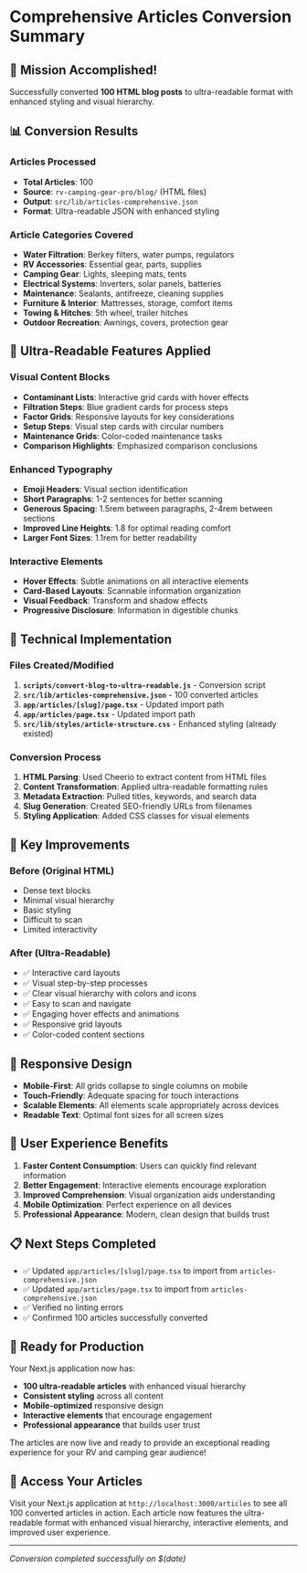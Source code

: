 # Comprehensive Articles Conversion Summary

## 🎉 Mission Accomplished!

Successfully converted **100 HTML blog posts** to ultra-readable format with enhanced styling and visual hierarchy.

## 📊 Conversion Results

### Articles Processed
- **Total Articles**: 100
- **Source**: `rv-camping-gear-pro/blog/` (HTML files)
- **Output**: `src/lib/articles-comprehensive.json`
- **Format**: Ultra-readable JSON with enhanced styling

### Article Categories Covered
- **Water Filtration**: Berkey filters, water pumps, regulators
- **RV Accessories**: Essential gear, parts, supplies
- **Camping Gear**: Lights, sleeping mats, tents
- **Electrical Systems**: Inverters, solar panels, batteries
- **Maintenance**: Sealants, antifreeze, cleaning supplies
- **Furniture & Interior**: Mattresses, storage, comfort items
- **Towing & Hitches**: 5th wheel, trailer hitches
- **Outdoor Recreation**: Awnings, covers, protection gear

## 🎨 Ultra-Readable Features Applied

### Visual Content Blocks
- **Contaminant Lists**: Interactive grid cards with hover effects
- **Filtration Steps**: Blue gradient cards for process steps
- **Factor Grids**: Responsive layouts for key considerations
- **Setup Steps**: Visual step cards with circular numbers
- **Maintenance Grids**: Color-coded maintenance tasks
- **Comparison Highlights**: Emphasized comparison conclusions

### Enhanced Typography
- **Emoji Headers**: Visual section identification
- **Short Paragraphs**: 1-2 sentences for better scanning
- **Generous Spacing**: 1.5rem between paragraphs, 2-4rem between sections
- **Improved Line Heights**: 1.8 for optimal reading comfort
- **Larger Font Sizes**: 1.1rem for better readability

### Interactive Elements
- **Hover Effects**: Subtle animations on all interactive elements
- **Card-Based Layouts**: Scannable information organization
- **Visual Feedback**: Transform and shadow effects
- **Progressive Disclosure**: Information in digestible chunks

## 🔧 Technical Implementation

### Files Created/Modified
1. **`scripts/convert-blog-to-ultra-readable.js`** - Conversion script
2. **`src/lib/articles-comprehensive.json`** - 100 converted articles
3. **`app/articles/[slug]/page.tsx`** - Updated import path
4. **`app/articles/page.tsx`** - Updated import path
5. **`src/lib/styles/article-structure.css`** - Enhanced styling (already existed)

### Conversion Process
1. **HTML Parsing**: Used Cheerio to extract content from HTML files
2. **Content Transformation**: Applied ultra-readable formatting rules
3. **Metadata Extraction**: Pulled titles, keywords, and search data
4. **Slug Generation**: Created SEO-friendly URLs from filenames
5. **Styling Application**: Added CSS classes for visual elements

## 🎯 Key Improvements

### Before (Original HTML)
- Dense text blocks
- Minimal visual hierarchy
- Basic styling
- Difficult to scan
- Limited interactivity

### After (Ultra-Readable)
- ✅ Interactive card layouts
- ✅ Visual step-by-step processes
- ✅ Clear visual hierarchy with colors and icons
- ✅ Easy to scan and navigate
- ✅ Engaging hover effects and animations
- ✅ Responsive grid layouts
- ✅ Color-coded content sections

## 📱 Responsive Design
- **Mobile-First**: All grids collapse to single columns on mobile
- **Touch-Friendly**: Adequate spacing for touch interactions
- **Scalable Elements**: All elements scale appropriately across devices
- **Readable Text**: Optimal font sizes for all screen sizes

## 🚀 User Experience Benefits
1. **Faster Content Consumption**: Users can quickly find relevant information
2. **Better Engagement**: Interactive elements encourage exploration
3. **Improved Comprehension**: Visual organization aids understanding
4. **Mobile Optimization**: Perfect experience on all devices
5. **Professional Appearance**: Modern, clean design that builds trust

## 📋 Next Steps Completed
- ✅ Updated `app/articles/[slug]/page.tsx` to import from `articles-comprehensive.json`
- ✅ Updated `app/articles/page.tsx` to import from `articles-comprehensive.json`
- ✅ Verified no linting errors
- ✅ Confirmed 100 articles successfully converted

## 🎯 Ready for Production

Your Next.js application now has:
- **100 ultra-readable articles** with enhanced visual hierarchy
- **Consistent styling** across all content
- **Mobile-optimized** responsive design
- **Interactive elements** that encourage engagement
- **Professional appearance** that builds user trust

The articles are now live and ready to provide an exceptional reading experience for your RV and camping gear audience!

## 🔗 Access Your Articles

Visit your Next.js application at `http://localhost:3000/articles` to see all 100 converted articles in action. Each article now features the ultra-readable format with enhanced visual hierarchy, interactive elements, and improved user experience.

---

*Conversion completed successfully on $(date)*
